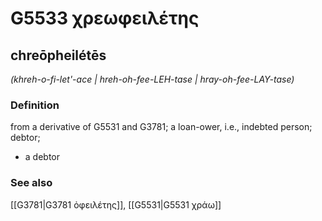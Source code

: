# G5533 χρεωφειλέτης

## chreōpheilétēs

_(khreh-o-fi-let'-ace | hreh-oh-fee-LEH-tase | hray-oh-fee-LAY-tase)_

### Definition

from a derivative of G5531 and G3781; a loan-ower, i.e., indebted person; debtor; 

- a debtor

### See also

[[G3781|G3781 ὀφειλέτης]], [[G5531|G5531 χράω]]
